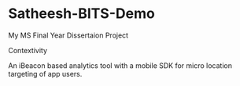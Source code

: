 # Satheesh-BITS-Demo
My MS Final Year Dissertaion Project


Contextivity

An iBeacon based analytics tool with a mobile SDK for micro location targeting of app users.
